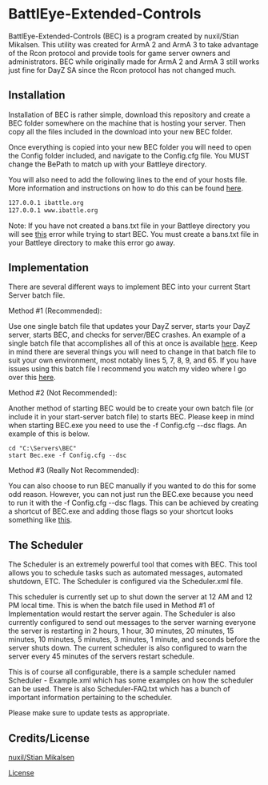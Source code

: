 # BattlEye-Extended-Controls

BattlEye-Extended-Controls (BEC) is a program created by nuxil/Stian Mikalsen. This utility was created for ArmA 2 and ArmA 3 to take advantage of the Rcon protocol and provide tools for game server owners and administrators. BEC while originally made for ArmA 2 and ArmA 3 still works just fine for DayZ SA since the Rcon protocol has not changed much.

## Installation

Installation of BEC is rather simple, download this repository and create a BEC folder somewhere on the machine that is hosting your server. Then copy all the files included in the download into your new BEC folder.

Once everything is copied into your new BEC folder you will need to open the Config folder included, and navigate to the Config.cfg file. You MUST change the BePath to match up with your Battleye directory.

You will also need to add the following lines to the end of your hosts file. More information and instructions on how to do this can be found [here](https://github.com/TheGamingChief/BattlEye-Extended-Controls/blob/master/How%20to%20edit%20hosts%20file.txt).

```bash
127.0.0.1 ibattle.org
127.0.0.1 www.ibattle.org
```
Note:
If you have not created a bans.txt file in your Battleye directory you will see [this](https://i.imgur.com/bJkWRRx.jpg) error while trying to start BEC. You must create a bans.txt file in your Battleye directory to make this error go away.

## Implementation

There are several different ways to implement BEC into your current Start Server batch file.

Method #1 (Recommended):

Use one single batch file that updates your DayZ server, starts your DayZ server, starts BEC, and checks for server/BEC crashes. An example of a single batch file that accomplishes all of this at once is available [here](https://pastebin.com/yHgZLT4b). Keep in mind there are several things you will need to change in that batch file to suit your own environment, most notably lines 5, 7, 8, 9, and 65. If you have issues using this batch file I recommend you watch my video where I go over this [here](https://youtu.be/IrIEj6o9YoM).

Method #2 (Not Recommended):

Another method of starting BEC would be to create your own batch file (or include it in your start-server batch file) to starts BEC. Please keep in mind when starting BEC.exe you need to use the -f Config.cfg --dsc flags. An example of this is below.

```
cd "C:\Servers\BEC"
start Bec.exe -f Config.cfg --dsc
```

Method #3 (Really Not Recommended):

You can also choose to run BEC manually if you wanted to do this for some odd reason. However, you can not just run the BEC.exe because you need to run it with the -f Config.cfg --dsc flags. This can be achieved by creating a shortcut of BEC.exe and adding those flags so your shortcut looks something like [this](https://i.imgur.com/8jhwW7P.jpg).

## The Scheduler
The Scheduler is an extremely powerful tool that comes with BEC. This tool allows you to schedule tasks such as automated messages, automated shutdown, ETC. The Scheduler is configured via the Scheduler.xml file.

This scheduler is currently set up to shut down the server at 12 AM and 12 PM local time. This is when the batch file used in Method #1 of Implementation would restart the server again. The Scheduler is also currently configured to send out messages to the server warning everyone the server is restarting in 2 hours, 1 hour, 30 minutes, 20 minutes, 15 minutes, 10 minutes, 5 minutes, 3 minutes, 1 minute, and seconds before the server shuts down. The current scheduler is also configured to warn the server every 45 minutes of the servers restart schedule. 

This is of course all configurable, there is a sample scheduler named Scheduler - Example.xml which has some examples on how the scheduler can be used. There is also Scheduler-FAQ.txt which has a bunch of important information pertaining to the scheduler.

Please make sure to update tests as appropriate.

## Credits/License
[nuxil/Stian Mikalsen](https://forums.bohemia.net/profile/737210-nuxil/)

[License](https://github.com/TheGamingChief/BattlEye-Extended-Controls/blob/master/LICENSE.txt)
